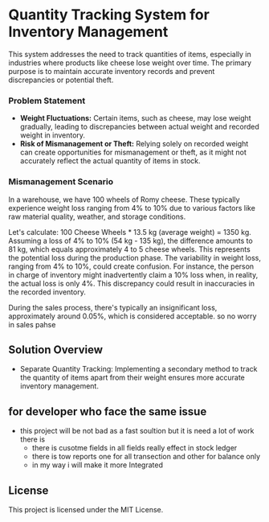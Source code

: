 # Quantity Tracking System for Inventory Management
This system addresses the need to track quantities of items, especially in industries where products like cheese lose weight over time. The primary purpose is to maintain accurate inventory records and prevent discrepancies or potential theft.

### Problem Statement
- **Weight Fluctuations:** Certain items, such as cheese, may lose weight gradually, leading to discrepancies between actual weight and recorded weight in inventory.
- **Risk of Mismanagement or Theft:** Relying solely on recorded weight can create opportunities for mismanagement or theft, as it might not accurately reflect the actual quantity of items in stock.

### Mismanagement Scenario 
In a warehouse, we have 100 wheels of Romy cheese. These typically experience weight loss ranging from 4% to 10% due to various factors like raw material quality, weather, and storage conditions.

Let's calculate:
100 Cheese Wheels * 13.5 kg (average weight) = 1350 kg.
Assuming a loss of 4% to 10% (54 kg - 135 kg), the difference amounts to 81 kg, which equals approximately 4 to 5 cheese wheels. This represents the potential loss during the production phase.
The variability in weight loss, ranging from 4% to 10%, could create confusion. For instance, the person in charge of inventory might inadvertently claim a 10% loss when, in reality, the actual loss is only 4%. This discrepancy could result in inaccuracies in the recorded inventory.

During the sales process, there's typically an insignificant loss, approximately around 0.05%, which is considered acceptable. so no worry in sales pahse

## Solution Overview
- Separate Quantity Tracking: Implementing a secondary method to track the quantity of items apart from their weight ensures more accurate inventory management.

## for developer who face the same issue 
- this project will be not bad as a fast soultion but it is need a lot of work there is
  - there is cusotme fields in all fields really effect in stock ledger
  - there is tow reports one for all transection and other for balance only
  - in my way i will make it more Integrated  



## License
This project is licensed under the MIT License.


